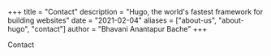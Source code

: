 +++
title = "Contact"
description = "Hugo, the world's fastest framework for building websites"
date = "2021-02-04"
aliases = ["about-us", "about-hugo", "contact"]
author = "Bhavani Anantapur Bache"
+++

Contact
